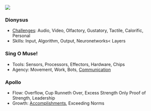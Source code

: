 ![](https://jhustata.github.io/basic/_images/931e5210b5af8aebf9a0ddf56abccf41d6a44d371877c6f1d6db6a58d81cef4d.png)

### Dionysus
- [Challenges](https://abikesa.github.io/apple/): Audio, Video, Olfactory, Gustatory, Tactile, Calorific, Personal
- Skills: Input, Algorithm, Output, Neuronetworks< Layers
  
### Sing O Muse!
- Tools: Sensors, Processors, Effectors, Hardware, Chips
- Agency: Movement, Work, Bots, [Communication](https://abikesa.github.io/generalize/)
  
### Apollo
- Flow: Overflow, Cup Runneth Over, Excess Strength Only Proof of Strength, Leadership
- Growth: [Accomplishments](https://abikesa.github.io/sociology/), Exceeding Norms

